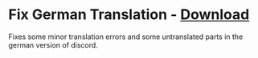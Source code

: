 # Fix German Translation - [Download](https://raw.githubusercontent.com/mwittrien/BetterDiscordAddons/master/Plugins/FixGermanTranslation/FixGermanTranslation.plugin.js)

Fixes some minor translation errors and some untranslated parts in the german version of discord.
